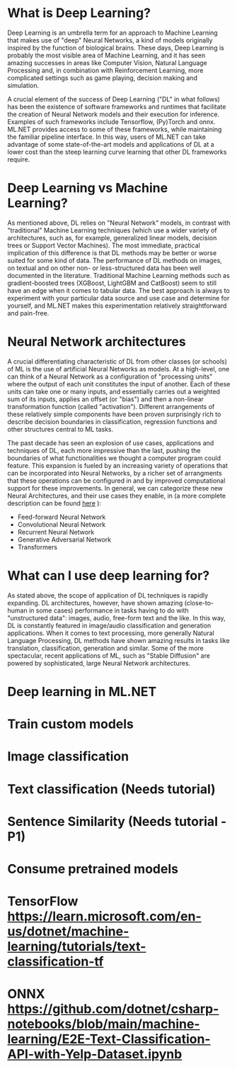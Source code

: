 # What is Deep Learning?

Deep Learning is an umbrella term for an approach to Machine Learning
that makes use of "deep" Neural Networks, a kind of models originally
inspired by the function of biological brains.  These days, Deep
Learning is probably the most visible area of Machine Learning, and it
has seen amazing successes in areas like Computer Vision, Natural
Language Processing and, in combination with Reinforcement Learning,
more complicated settings such as game playing, decision making and
simulation.

A crucial element of the success of Deep Learning ("DL" in what
follows) has been the existence of software frameworks and runtimes
that facilitate the creation of Neural Network models and their
execution for inference.  Examples of such frameworks include
Tensorflow, (Py)Torch and onnx.  ML.NET provides access to some of
these frameworks, while maintaining the familiar pipeline interface.
In this way, users of ML.NET can take advantage of some
state-of-the-art models and applications of DL at a lower cost than
the steep learning curve learning that other DL frameworks require.

# Deep Learning vs Machine Learning?

As mentioned above, DL relies on "Neural Network" models, in contrast
with "traditional" Machine Learning techniques (which use a wider
variety of architectures, such as, for example, generalized linear
models, decision trees or Support Vector Machines).  The most
immediate, practical implication of this difference is that DL methods
may be better or worse suited for some kind of data.  The performance
of DL methods on images, on textual and on other non- or
less-structured data has been well documented in the literature.
Traditional Machine Learning methods such as gradient-boosted trees
(XGBoost, LightGBM and CatBoost) seem to still have an edge when it
comes to tabular data.  The best approach is always to experiment with
your particular data source and use case and determine for yourself,
and ML.NET makes this experimentation relatively straightforward and
pain-free.

# Neural Network architectures

A crucial differentiating characteristic of DL from other classes (or
schools) of ML is the use of artificial Neural Networks as models.  At
a high-level, one can think of a Neural Network as a configuration of
"processing units" where the output of each unit constitutes the input
of another.  Each of these units can take one or many inputs, and
essentially carries out a weighted sum of its inputs, applies an
offset (or "bias") and then a non-linear transformation function
(called "activation").  Different arrangements of these relatively
simple components have been proven surprisingly rich to describe
decision boundaries in classification, regression functions and other
structures central to ML tasks.

The past decade has seen an explosion of use cases, applications and
techniques of DL, each more impressive than the last, pushing the
boundaries of what functionalities we thought a computer program could
feature.  This expansion is fueled by an increasing variety of
operations that can be incorporated into Neural Networks, by a richer
set of arrangments that these operations can be configured in and by
improved computational support for these improvements.  In general, we
can categorize these new Neural Architectures, and their use cases
they enable, in (a more complete description can be found [here](https://learn.microsoft.com/en-us/azure/machine-learning/concept-deep-learning-vs-machine-learning#artificial-neural-networks) ):

* Feed-forward Neural Network
* Convolutional Neural Network
* Recurrent Neural Network
* Generative Adversarial Network
* Transformers

# What can I use deep learning for?

As stated above, the scope of application of DL techniques is rapidly
expanding.  DL architectures, however, have shown amazing
(close-to-human in some cases) performance in tasks having to do with
"unstructured data": images, audio, free-form text and the like.  In
this way, DL is constantly featured in image/audio classification and
generation applications.  When it comes to text processing, more
generally Natural Language Processing, DL methods have shown amazing
results in tasks like translation, classification, generation and
similar.  Some of the more spectacular, recent applications of ML,
such as "Stable Diffusion" are powered by sophisticated, large Neural
Network architectures.

# Deep learning in ML.NET

# Train custom models

# Image classification

# Text classification (Needs tutorial)
# Sentence Similarity (Needs tutorial - P1)

# Consume pretrained models

# TensorFlow  https://learn.microsoft.com/en-us/dotnet/machine-learning/tutorials/text-classification-tf
# ONNX https://github.com/dotnet/csharp-notebooks/blob/main/machine-learning/E2E-Text-Classification-API-with-Yelp-Dataset.ipynb
